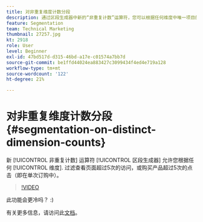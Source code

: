 ```yaml
---
title: 对非重复维度计数分段
description: 通过区段生成器中新的“非重复计数”运算符，您可以根据任何维度中唯一项目的数量进行分段。 过滤查看页面超过5次的访问，或购买产品超过5次的点击（即在单次订购中）。
feature: Segmentation
team: Technical Marketing
thumbnail: 27257.jpg
kt: 2918
role: User
level: Beginner
exl-id: 47bd517d-d315-46bd-a17e-c01574a7bb7d
source-git-commit: be1ffd44024ea883427c3099434f4ed4e719a128
workflow-type: tm+mt
source-wordcount: '122'
ht-degree: 21%

---
```


# 对非重复维度计数分段 {#segmentation-on-distinct-dimension-counts}

新 [!UICONTROL 非重复计数] 运算符 [!UICONTROL 区段生成器] 允许您根据任何 [!UICONTROL 维度]. 过滤查看页面超过5次的访问，或购买产品超过5次的点击（即在单次订购中）。

>[!VIDEO](https://video.tv.adobe.com/v/27257/?quality=9)

此功能会更冷吗？ :)

有关更多信息，请访问此[文档](https://experienceleague.adobe.com/docs/analytics/components/segmentation/segment-reference/seg-operators.html?lang=zh-Hans)。
